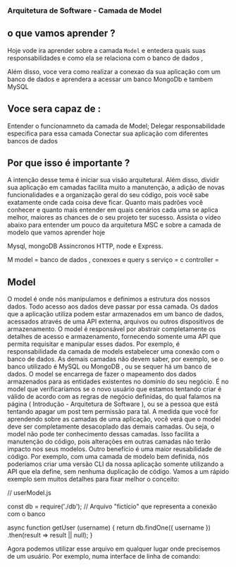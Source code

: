 ### Arquitetura de Software - Camada de Model

## o que vamos aprender ?
Hoje vode ira aprender sobre a camada `Model` e entedera quais suas responsabilidades e como ela se relaciona com o banco de dados ,

Além disso, voce vera como realizar a conexao da sua aplicação com um banco de dados e aprendera a acessar um banco MongoDb e tambem MySQL

## Voce sera capaz de :
Entender o funcionamneto da camada de Model;
Delegar responsabilidade especifica para essa camada
Conectar sua aplicação com diferentes bancos de dados

## Por que isso é importante ?
A intenção desse tema é iniciar sua visão arquitetural. Além disso, dividir sua aplicação em camadas facilita muito a manutenção, a adição de novas funcionalidades e a organização geral do seu código, pois você sabe exatamente onde cada coisa deve ficar.
Quanto mais padrões você conhecer e quanto mais entender em quais cenários cada uma se aplica melhor, maiores as chances de o seu projeto ter sucesso.
Assista o vídeo abaixo para entender um pouco da arquitetura MSC e sobre a camada de modelo que vamos aprender hoje

Mysql,
mongoDB
Assincronos
HTTP, node e Express.

M model  = banco de dados , conexoes e query
s serviço =
c controller =

## Model
O model é onde nós manipulamos e definimos a estrutura dos nossos dados. Todo acesso aos dados deve passar por essa camada.
Os dados que a aplicação utiliza podem estar armazenados em um banco de dados, acessados através de uma API externa, arquivos ou outros dispositivos de armazenamento.
O model é responsável por abstrair completamente os detalhes de acesso e armazenamento, fornecendo somente uma API que permita requisitar e manipular esses dados. Por exemplo, é responsabilidade da camada de models estabelecer uma conexão com o banco de dados.
As demais camadas não devem saber, por exemplo, se o banco utilizado é MySQL ou MongoDB , ou se sequer há um banco de dados. O model se encarrega de fazer o mapeamento dos dados armazenados para as entidades existentes no domínio do seu negócio.
É no model que verificaríamos se o novo usuário que estamos tentando criar é válido de acordo com as regras de negócio definidas, do qual falamos na página ( Introdução - Arquitetura de Software ), ou se a pessoa que está tentando apagar um post tem permissão para tal.
A medida que você for aprendendo sobre as camadas de uma aplicação, você verá que o model deve ser completamente desacoplado das demais camadas. Ou seja, o model não pode ter conhecimento dessas camadas. Isso facilita a manutenção do código, pois alterações em outras camadas não terão impacto nos seus modelos.
Outro benefício é uma maior reusabilidade de código. Por exemplo, com uma camada de modelo bem definida, nós poderíamos criar uma versão CLI da nossa aplicação somente utilizando a API que ela define, sem nenhuma duplicação de código.
Vamos a um rápido exemplo sem muitos detalhes para fixar melhor o conceito:

// userModel.js

const db = require('./db'); // Arquivo "fictício" que representa a conexão com o banco

async function getUser (username) {
    return db.findOne({ username })
    .then(result => result || null);
}

Agora podemos utilizar esse arquivo em qualquer lugar onde precisemos de um usuário. Por exemplo, numa interface de linha de comando:
